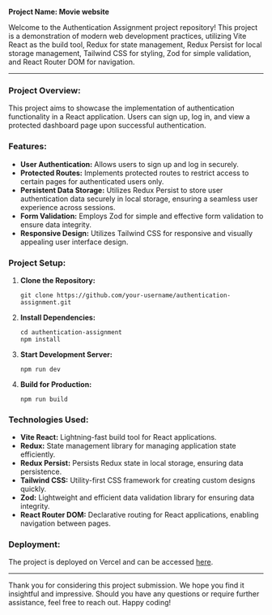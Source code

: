 **Project Name: Movie website**

Welcome to the Authentication Assignment project repository! This project is a demonstration of modern web development practices, utilizing Vite React as the build tool, Redux for state management, Redux Persist for local storage management, Tailwind CSS for styling, Zod for simple validation, and React Router DOM for navigation.

---

### Project Overview:

This project aims to showcase the implementation of authentication functionality in a React application. Users can sign up, log in, and view a protected dashboard page upon successful authentication.

### Features:

- **User Authentication:** Allows users to sign up and log in securely.
- **Protected Routes:** Implements protected routes to restrict access to certain pages for authenticated users only.
- **Persistent Data Storage:** Utilizes Redux Persist to store user authentication data securely in local storage, ensuring a seamless user experience across sessions.
- **Form Validation:** Employs Zod for simple and effective form validation to ensure data integrity.
- **Responsive Design:** Utilizes Tailwind CSS for responsive and visually appealing user interface design.

### Project Setup:

1. **Clone the Repository:**
   ```
   git clone https://github.com/your-username/authentication-assignment.git
   ```

2. **Install Dependencies:**
   ```
   cd authentication-assignment
   npm install
   ```

3. **Start Development Server:**
   ```
   npm run dev
   ```

4. **Build for Production:**
   ```
   npm run build
   ```

### Technologies Used:

- **Vite React:** Lightning-fast build tool for React applications.
- **Redux:** State management library for managing application state efficiently.
- **Redux Persist:** Persists Redux state in local storage, ensuring data persistence.
- **Tailwind CSS:** Utility-first CSS framework for creating custom designs quickly.
- **Zod:** Lightweight and efficient data validation library for ensuring data integrity.
- **React Router DOM:** Declarative routing for React applications, enabling navigation between pages.

### Deployment:

The project is deployed on Vercel and can be accessed [here](https://authenicate-assignement.vercel.app/).


---

Thank you for considering this project submission. We hope you find it insightful and impressive. Should you have any questions or require further assistance, feel free to reach out. Happy coding!
